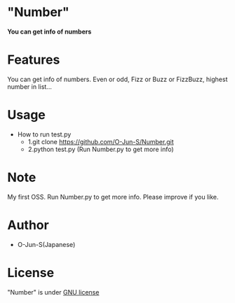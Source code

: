# "Number"
**You can get info of numbers**

# Features
You can get info of numbers.
Even or odd, Fizz or Buzz or FizzBuzz, highest number in list...

# Usage
- How to run test.py
  - 1.git clone https://github.com/O-Jun-S/Number.git
  - 2.python test.py
(Run Number.py to get more info)

# Note
My first OSS.
Run Number.py to get more info.
Please improve if you like.

# Author
* O-Jun-S(Japanese)

# License
"Number" is under [GNU license](https://en.wikipedia.org/wiki/GNU_General_Public_License)
